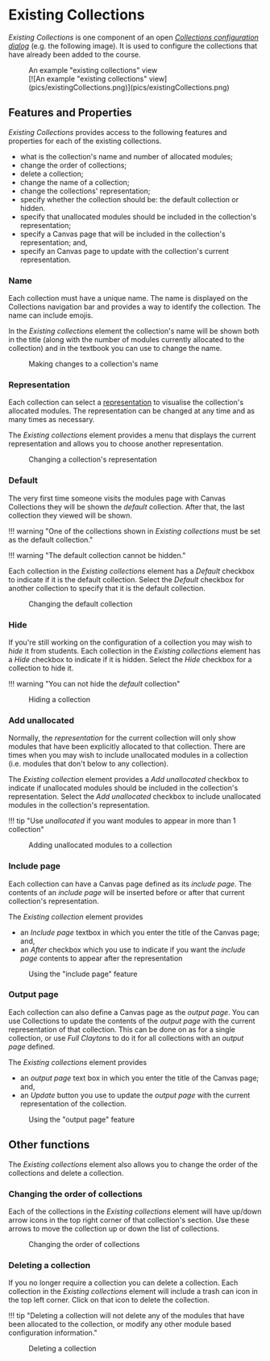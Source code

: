 # Existing Collections

_Existing Collections_ is one component of an open [_Collections configuration dialog_](./overview.md) (e.g. the following image). It is used to configure the collections that have already been added to the course.

<figure markdown>
<figcaption>An example "existing collections" view</figcaption>
[![An example "existing collections" view](pics/existingCollections.png)](pics/existingCollections.png)
</figure>

## Features and Properties

_Existing Collections_ provides access to the following features and properties for each of the existing collections.

- what is the collection's name and number of allocated modules;
- change the order of collections;
- delete a collection;
- change the name of a collection;
- change the collections' representation;
- specify whether the collection should be: the default collection or hidden.
- specify that unallocated modules should be included in the collection's representation;
- specify a Canvas page that will be included in the collection's representation; and,
- specify an Canvas page to update with the collection's current representation.


### Name

Each collection must have a unique name. The name is displayed on the Collections navigation bar and provides a way to identify the collection. The name can include emojis.

In the _Existing collections_ element the collection's name will be shown both in the title (along with the number of modules currently allocated to the collection) and in the textbook you can use to change the name.


<figure markdown>
<figcaption>Making changes to a collection's name</figcaption>
<sl-animated-image src="../pics/animatedChangeCollectionName.gif" alt="Making changes to a collection's name" />
</figure>

### Representation

Each collection can select a [representation](../representations/overview.md) to visualise the collection's allocated modules. The representation can be changed at any time and as many times as necessary.

The _Existing collections_ element provides a menu that displays the current representation and allows you to choose another representation.

<figure markdown>
<figcaption>Changing a collection's representation</figcaption>
<sl-animated-image src="../pics/animatedChangeCollectionRepresentation.gif" alt="Changing a collection's representation" />
</figure>

### Default

The very first time someone visits the modules page with Canvas Collections they will be shown the _default_ collection. After that, the last collection they viewed will be shown.

!!! warning "One of the collections shown in _Existing collections_ must be set as the default collection."

!!! warning "The default collection cannot be hidden."

Each collection in the _Existing collections_ element has a _Default_ checkbox to indicate if it is the default collection. Select the _Default_ checkbox for another collection to specify that it is the default collection.

<figure markdown>
<figcaption>Changing the default collection</figcaption>
<sl-animated-image src="../pics/animatedChangeCollectionDefault.gif" alt="Changing the default collection" />
</figure>

### Hide

If you're still working on the configuration of a collection you may wish to _hide_ it from students. Each collection in the _Existing collections_ element has a _Hide_ checkbox to indicate if it is hidden. Select the _Hide_ checkbox for a collection to hide it.

!!! warning "You can not hide the _default_ collection"

<figure markdown>
<figcaption>Hiding a collection</figcaption>
<sl-animated-image src="../pics/animatedHideCollection.gif" alt="Hiding a collection" />
</figure>

### Add unallocated

Normally, the _representation_ for the current collection will only show modules that have been explicitly allocated to that collection. There are times when you may wish to include unallocated modules in a collection (i.e. modules that don't below to any collection).

The _Existing collection_ element provides a _Add unallocated_ checkbox to indicate if unallocated modules should be included in the collection's representation. Select the _Add unallocated_ checkbox to include unallocated modules in the collection's representation.

!!! tip "Use _unallocated_ if you want modules to appear in more than 1 collection"

<figure markdown>
<figcaption>Adding unallocated modules to a collection</figcaption>
<sl-animated-image src="../pics/animatedAddUnallocated.gif" alt="Adding unallocated modules to a collection" />
</figure>

### Include page

Each collection can have a Canvas page defined as its _include page_. The contents of an _include page_ will be inserted before or after that current collection's representation.

The _Existing collection_ element provides 

- an _Include page_ textbox in which you enter the title of the Canvas page; and,
- an _After_ checkbox which you use to indicate if you want the _include page_ contents to appear after the representation

<figure markdown>
<figcaption>Using the "include page" feature</figcaption>
<sl-animated-image src="../pics/animatedIncludePage.gif" alt="Using the include page feature" />
</figure>


### Output page

Each collection can also define a Canvas page as the _output page_. You can use Collections to update the contents of the _output page_ with the current representation of that collection. This can be done on as for a single collection, or use _Full Claytons_ to do it for all collections with an _output page_ defined.

The _Existing collections_ element provides 

- an _output page_ text box in which you enter the title of the Canvas page; and,
- an _Update_ button you use to update the _output page_ with the current representation of the collection.

<figure markdown>
<figcaption>Using the "output page" feature</figcaption>
<sl-animated-image src="../pics/animatedOutputPage.gif" alt="Using the output page feature" />
</figure>

## Other functions

The _Existing collections_ element also allows you to change the order of the collections and delete a collection.

### Changing the order of collections

Each of the collections in the _Existing collections_ element will have up/down arrow icons in the top right corner of that collection's section. Use these arrows to move the collection up or down the list of collections.

<figure markdown>
<figcaption>Changing the order of collections</figcaption>
<sl-animated-image src="../pics/animatedChangeCollectionOrder.gif" alt="Changing the order of collections" />
</figure>

### Deleting a collection

If you no longer require a collection you can delete a collection. Each collection in the _Existing collections_ element will include a trash can icon in the top left corner. Click on that icon to delete the collection.

!!! tip "Deleting a collection will not delete any of the modules that have been allocated to the collection, or modify any other module based configuration information."

<figure markdown>
<figcaption>Deleting a collection</figcaption>
<sl-animated-image src="../pics/animatedDeleteCollection.gif" alt="Deleting a collection" />
</figure>

<link rel="stylesheet" href="https://cdn.jsdelivr.net/npm/@shoelace-style/shoelace@2.0.0/dist/themes/light.css" />
<script type="module" src="https://cdn.jsdelivr.net/npm/@shoelace-style/shoelace@2.0.0/dist/shoelace.js"></script>
